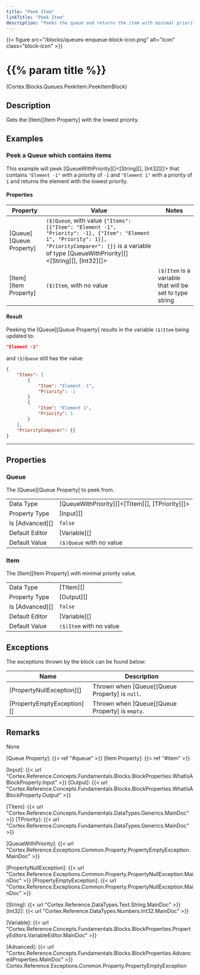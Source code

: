 ```yaml
---
title: "Peek Item"
linkTitle: "Peek Item"
description: "Peeks the queue and returns the item with minimal priority."
---
```


{{< figure src="/blocks/queues-enqueue-block-icon.png" alt="Icon" class="block-icon" >}}

# {{% param title %}}

<p class="namespace">(Cortex.Blocks.Queues.PeekItem.PeekItemBlock)</p>

## Description

Gets the [Item][Item Property] with the lowest priority.

## Examples

### Peek a Queue which contains items

This example will peek [QueueWithPriority][]&lt;[String][], [Int32][]&gt; that contains `"Element -1"` with a priority of `-1` and `"Element 1"` with a priority of `1` and returns the element with the lowest priority.

#### Properties

| Property           | Value                     | Notes                                    |
|--------------------|---------------------------|------------------------------------------|
| [Queue][Queue Property] | `($)Queue`, with value `{"Items": [{"Item": "Element -1", "Priority": -1}, {"Item": "Element 1", "Priority": 1}], "PriorityComparer": {}}` is a variable of type [QueueWithPriority][]&lt;[String][], [Int32][]&gt; |
| [Item][Item Property] | `($)Item`, with no value | `($)Item` is a variable that will be set to type string |

#### Result

Peeking the [Queue][Queue Property] results in the variable `($)Item` being updated to:

```json
"Element -1"
```

and `($)Queue` still has the value:

```json
{
    "Items": [
        {
            "Item": "Element -1", 
            "Priority": -1
        }
        {
            "Item": "Element 1", 
            "Priority": 1
        }
    ], 
    "PriorityComparer": {}
}
```

***

## Properties

### Queue

The [Queue][Queue Property] to peek from.
  
| | |
|--------------------|---------------------------|
| Data Type | [QueueWithPriority][]&lt;[TItem][], [TPriority][]&gt; |
| Property Type | [Input][] |
| Is [Advanced][] | `false` |
| Default Editor | [Variable][] |
| Default Value | `($)Queue` with no value |

### Item

The [Item][Item Property] with minimal priority value.

| | |
|--------------------|---------------------------|
| Data Type | [TItem][] |
| Property Type | [Output][] |
| Is [Advanced][] | `false` |
| Default Editor | [Variable][] |
| Default Value | `($)Item` with no value |

## Exceptions

The exceptions thrown by the block can be found below:

| Name     | Description |
|----------|----------|
| [PropertyNullException][] | Thrown when [Queue][Queue Property] is `null`. |
| [PropertyEmptyException][] | Thrown when [Queue][Queue Property] is `empty`.|

## Remarks

None

[Queue Property]: {{< ref "#queue" >}}
[Item Property]: {{< ref "#item" >}}

[Input]: {{< url "Cortex.Reference.Concepts.Fundamentals.Blocks.BlockProperties.WhatIsABlockProperty.Input" >}}
[Output]: {{< url "Cortex.Reference.Concepts.Fundamentals.Blocks.BlockProperties.WhatIsABlockProperty.Output" >}}

[TItem]: {{< url "Cortex.Reference.Concepts.Fundamentals.DataTypes.Generics.MainDoc" >}}
[TPriority]: {{< url "Cortex.Reference.Concepts.Fundamentals.DataTypes.Generics.MainDoc" >}}

[QueueWithPriority]: {{< url "Cortex.Reference.Exceptions.Common.Property.PropertyEmptyException.MainDoc" >}}

[PropertyNullException]: {{< url "Cortex.Reference.Exceptions.Common.Property.PropertyNullException.MainDoc" >}}
[PropertyEmptyException]: {{< url "Cortex.Reference.Exceptions.Common.Property.PropertyNullException.MainDoc" >}}

[String]: {{< url "Cortex.Reference.DataTypes.Text.String.MainDoc" >}}
[Int32]: {{< url "Cortex.Reference.DataTypes.Numbers.Int32.MainDoc" >}}

[Variable]: {{< url "Cortex.Reference.Concepts.Fundamentals.Blocks.BlockProperties.PropertyEditors.VariableEditor.MainDoc" >}}

[Advanced]: {{< url "Cortex.Reference.Concepts.Fundamentals.Blocks.BlockProperties.AdvancedProperties.MainDoc" >}}
Cortex.Reference.Exceptions.Common.Property.PropertyEmptyException
